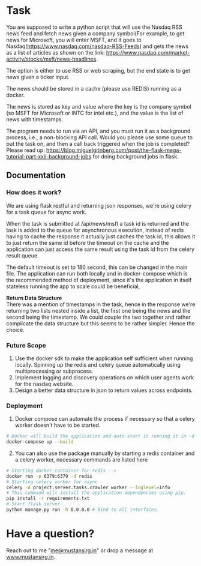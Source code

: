 # Task

You are supposed to write a python script that will use the Nasdaq RSS news feed and fetch news given a company symbol(For example, to get news for Microsoft, you will enter MSFT, and it goes to Nasdaq(https://www.nasdaq.com/nasdaq-RSS-Feeds) and gets the news as a list of articles as shown on the link: https://www.nasdaq.com/market-activity/stocks/msft/news-headlines.

The option is either to use RSS or web scraping, but the end state is to get news given a ticker input.

The news should be stored in a cache (please use REDIS) running as a docker.

The news is stored as key and value where the key is the company symbol (so MSFT for Microsoft or INTC for intel etc.), and the value is the list of news with timestamps.

The program needs to run via an API, and you must run it as a background process, i.e., a non-blocking API call. Would you please use some queue to put the task on, and then a call back triggered when the job is completed? Please read up: https://blog.miguelgrinberg.com/post/the-flask-mega-tutorial-part-xxii-background-jobs for doing background jobs in flask.

## Documentation
### How does it work?
<p>We are using flask restful and returning json responses, we're using celery for a task queue for async work.

When the task is submitted at /api/news/msft a task id is returned and the task is added to the queue for asynchronous execution, instead of redis having to cache the response it actually just caches the task id, this allows it to just return the same id before the timeout on the cache and the application can just access the same result using the task id from the celery result queue.

The default timeout is set to 180 second, this can be changed in the main file. The application can run both locally and in docker-compose which is the recommended method of deployment, since it's the application in itself stateless running the app to scale could be beneficial,
</p>

<strong>Return Data Structure</strong><br/>
There was a mention of timestamps in the task, hence in the response we're returning two lists nested inside a list, the first one being the news and the second being the timestamp. We could couple the two together and rather complicate the data structure but this seems to be rather simpler. Hence the choice.


### Future Scope

1. Use the docker sdk to make the application self sufficient when running locally. Spinning up the redis and celery queue automatically using multiprocessing or subprocess.
2. Implement logging and discovery operations on which user agents work for the nasdaq website.
3. Design a better data structure in json to return values across endpoints.

### Deployment
1. Docker compose can automate the process if necessary so that a celery worker doesn't have to be started.
```bash
# Docker will build the application and auto-start it running it in -d mode would be more cleaner.
docker-compose up --build
```

2. You can also use the package manually by starting a redis container and a celery worker, necessary commands are listed here
```bash
# Starting docker container for redis -->
docker run -p 6379:6379 -d redis
# Starting celery worker for async
celery -A project.server.tasks.crawler worker --loglevel=info
# This command will install the application dependencies using pip.
pip install -r requirements.txt
# Start flask server
python manage.py run -h 0.0.0.0 # Bind to all interfaces.
```

# Have a question?
Reach out to me "me@mustansirg.in" or drop a message at www.mustansirg.in.
